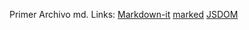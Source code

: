 Primer Archivo md.
Links:
[Markdown-it](https://www.npmjs.com/package/markdown-it)
[marked](https://github.com/markedjs/marked)
[JSDOM](https://www.npmjs.com/package/jsdom)